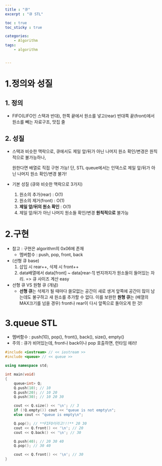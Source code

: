 ```yaml
---
title : "큐"
excerpt : "큐 STL"

toc : true
toc_sticky : true

categories:
    - Algorithm
tags:
    - algorithm


---
```


# 1.정의와 성질

## 1. 정의
- FIFO(LIFO인 스택과 반대), 한쪽 끝에서 원소를 넣고(rear) 반대쪽 끝(front)에서 원소를 빼는 자료구조, 맛집 줄

## 2. 성질
- 스택과 비슷한 맥락으로, 큐에서도 제일 앞/뒤가 아닌 나머지 원소 확인/변경은 원칙적으로 불가능하나,

  원한다면 배열로 직접 구현 가능!
  단, STL queue에서는 인덱스로 제일 앞/뒤가 아닌 나머지 원소 확인/변경 불가!

- 기본 성질 (큐와 비슷한 맥락으로 3가지)
    1. 원소의 추가(rear) : O(1)
    2. 원소의 제거(front) : O(1)
    3. **제일 앞/뒤의 원소 확인** : O(1)
    4. 제일 앞/뒤가 아닌 나머지 원소들 확인/변경 **원칙적으로** 불가능

# 2.구현

- 참고 : 구현은 algorithm의 0x06에 존재
  - 멤버함수 : push, pop, front, back
- (선형 큐 base)
  1. 삽입 시 rear++, 삭제 시 front++
  2. data배열에서 data[front] ~ data[rear-1] 번지까지가 원소들이 들어있는 자리. => 큐 사이즈 계산 easy
- 선형 큐 VS 원형 큐 (개념)
    - **선형 큐**는 삭제가 될 때마다 쓸모없는 공간이 새로 생겨 앞쪽에 공간이 많이 남는데도 불구하고 새 원소를 추가할 수 없다. 이를 보완한 **원형 큐**는 (배열의 MAX크기를 넘을 경우) front나 rear이 다시 앞쪽으로 돌아오게 한 것!
 
# 3.queue STL

- 멤버함수 : push(10), pop(), front(), back(), size(), empty()
- 주의 : 큐가 비어있는데, front나 back이나 pop 호출하면, 런타임 에러!


```c++
#include <iostream> // << iostream >>
#include <queue> // << queue >>

using namespace std;

int main(void)
{
    queue<int> Q;
    Q.push(10); // 10
    Q.push(20); // 10 20
    Q.push(30); // 10 20 30

    cout << Q.size() << '\n'; // 3
    if (!Q.empty()) cout << "queue is not empty\n";
    else cout << "queue is empty\n";

    Q.pop(); // **FIFO이라고!!!** 20 30
    cout << Q.front() << '\n'; // 20
    cout << Q.back() << '\n'; // 30

    Q.push(40); // 20 30 40
    Q.pop(); // 30 40

    cout << Q.front() << '\n'; // 30
}
```
